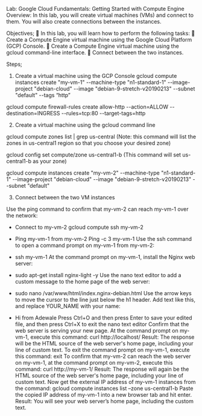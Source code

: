 Lab: Google Cloud Fundamentals: Getting Started with Compute Engine
Overview:
In this lab, you will create virtual machines (VMs) and connect to them. You will also create connections between the instances.

Objectives;
	In this lab, you will learn how to perform the following tasks:
	Create a Compute Engine virtual machine using the Google Cloud Platform (GCP) Console.
	Create a Compute Engine virtual machine using the gcloud command-line interface.
	Connect between the two instances.

Steps;
1.	Create a virtual machine using the GCP Console
gcloud compute instances create "my-vm-1" --machine-type "n1-standard-1" --image-project "debian-cloud" --image "debian-9-stretch-v20190213" --subnet "default" --tags “http”

gcloud compute firewall-rules create allow-http --action=ALLOW --destination=INGRESS --rules=tcp:80 --target-tags=http


2.	Create a virtual machine using the gcloud command line

gcloud compute zones list | grep us-central (Note: this command will list the zones in us-central1 region so that you choose your desired zone)

gcloud config set compute/zone us-central1-b (This command will set us-central1-b as your zone)

gcloud compute instances create "my-vm-2" --machine-type "n1-standard-1" --image-project "debian-cloud" --image "debian-9-stretch-v20190213" --subnet "default" 

3.	Connect between the two VM instances

Use the ping command to confirm that my-vm-2 can reach my-vm-1 over the network:
-	Connect to my-vm-2
gcloud compute ssh my-vm-2

-	Ping my-vm-1 from my-vm-2
Ping -c 3 my-vm-1
Use the ssh command to open a command prompt on my-vm-1 from my-vm-2:
-	ssh my-vm-1
At the command prompt on my-vm-1, install the Nginx web server:
-	sudo apt-get install nginx-light -y
Use the nano text editor to add a custom message to the home page of the web server:
-	sudo nano /var/www/html/index.nginx-debian.html
Use the arrow keys to move the cursor to the line just below the h1 header. Add text like this, and replace YOUR_NAME with your name:
-	Hi from Adewale
Press Ctrl+O and then press Enter to save your edited file, and then press Ctrl+X to exit the nano text editor
Confirm that the web server is serving your new page. At the command prompt on my-vm-1, execute this command:
             curl http://localhost/
Result: The response will be the HTML source of the web server's home page, including your line of custom text.
To exit the command prompt on my-vm-1, execute this command:
            exit
To confirm that my-vm-2 can reach the web server on my-vm-1, at the command prompt on my-vm-2, execute this command:
          curl http://my-vm-1/
Result: The response will again be the HTML source of the web server's home page, including your line of custom text.
Now get the external IP address of my-vm-1 instances from the command:
    gcloud compute instances list –zone us-central1-b
Paste the copied IP address of my-vm-1 into a new browser tab and hit enter.
Result: You will see your web server’s home page, including the custom text.

